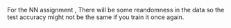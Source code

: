 For the NN assignment , There will be some reandomness in the data so the test accuracy might not be the same if you train it once again.
